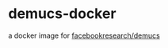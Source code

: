 # demucs-docker
a docker image for [facebookresearch/demucs](https://github.com/facebookresearch/demucs)

